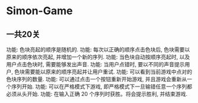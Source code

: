 # Simon-Game
## 一共20关
功能: 色块亮起的顺序是随机的.
功能: 每次以正确的顺序点击色块后, 色块需要以原来的顺序依次亮起, 并增加一个新的序列.
功能: 当色块自动按顺序亮起时, 以及用户点击色块时, 需要能够发出声音.
功能: 当用户点错时, 要以不同的声音提示用户, 色块需要能以原来的顺序亮起并让用户重试.
功能: 可以看到当前游戏中点对的色块序列的数量.
功能: 可以通过点击一个按钮重新开始游戏, 并且游戏会重新从一个序列开始.
功能: 可以在严格模式下游戏, 即严格模式下一旦输错任意一个序列都必须从头开始.
功能: 在输入正确 20 个序列时获胜。将会提示胜利, 并结束游戏.
